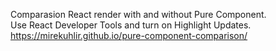 Comparasion React render with and without Pure Component.  
Use React Developer Tools and turn on Highlight Updates.  
https://mirekuhlir.github.io/pure-component-comparison/
